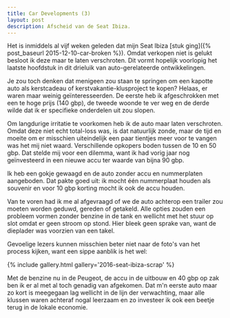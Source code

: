 ```yaml
---
title: Car Developments (3)
layout: post
description: Afscheid van de Seat Ibiza.
---
```

Het is inmiddels al vijf weken geleden dat mijn Seat Ibiza [stuk ging]({% post_baseurl 2015-12-10-car-broken %}). Omdat verkopen niet is gelukt besloot ik deze maar te laten verschroten. Dit vormt hopelijk voorlopig het laatste hoofdstuk in dit drieluik van auto-gerelateerde ontwikkelingen.

<a name="more"></a>

Je zou toch denken dat menigeen zou staan te springen om een kapotte auto als kerstcadeau of kerstvakantie-klusproject te kopen? Helaas, er waren maar weinig geïnteresseerden. De eerste heb ik afgeschrokken met een te hoge prijs (140 gbp), de tweede woonde te ver weg en de derde wilde dat ik er specifieke onderdelen uit zou slopen.

Om langdurige irritatie te voorkomen heb ik de auto maar laten verschroten. Omdat deze niet echt total-loss was, is dat natuurlijk zonde, maar de tijd en moeite om er misschien uiteindelijk een paar tientjes meer voor te vangen was het mij niet waard. Verschillende opkopers boden tussen de 10 en 50 gbp. Dat stelde mij voor een dilemma, want ik had vorig jaar nog geïnvesteerd in een nieuwe accu ter waarde van bijna 90 gbp.

Ik heb een gokje gewaagd en de auto zonder accu en nummerplaten aangeboden. Dat pakte goed uit: ik mocht één nummerplaat houden als souvenir en voor 10 gbp korting mocht ik ook de accu houden.

Van te voren had ik me al afgevraagd of we de auto achterop een trailer zou moeten worden geduwd, gereden of getakeld. Alle opties zouden een probleem vormen zonder benzine in de tank en wellicht met het stuur op slot omdat er geen stroom op stond. Hier bleek geen sprake van, want de dieplader was voorzien van een takel.

Gevoelige lezers kunnen misschien beter niet naar de foto's van het process kijken, want een sippe aanblik is het wel:

{% include gallery.html gallery='2016-seat-ibiza-scrap' %}

Met de benzine nu in de Peugeot, de accu in de uitbouw en 40 gbp op zak ben ik er al met al toch genadig van afgekomen. Dat m'n eerste auto maar zo kort is meegegaan lag wellicht in de lijn der verwachting, maar alle klussen waren achteraf nogal leerzaam en zo investeer ik ook een beetje terug in de lokale economie.